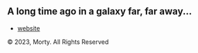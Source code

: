 ## A long time ago in a galaxy far, far away...

- [website]()

© 2023, Morty. All Rights Reserved

